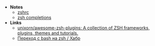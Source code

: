 - **Notes**
	- [zshrc](zshrc.md)
	- [zsh completions](zsh%20completions.md)
- **Links**
	- [unixorn/awesome-zsh-plugins: A collection of ZSH frameworks, plugins, themes and tutorials.](https://github.com/unixorn/awesome-zsh-plugins)
	- [Переход с bash на zsh / Хабр](https://habr.com/ru/post/326580/)